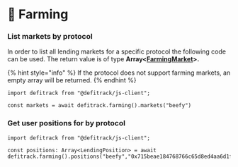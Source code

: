 # 🐄 Farming

### List markets by protocol

In order to list all lending markets for a specific protocol the following code can be used. The return value is of type **Array<**[**FarmingMarket**](domain/farmingmarket.md)**>.**&#x20;

{% hint style="info" %}
If the protocol does not support farming markets, an empty array will be returned.
{% endhint %}

```
import defitrack from "@defitrack/js-client";

const markets = await defitrack.farming().markets("beefy")
```

### Get user positions for by protocol

```
import defitrack from "@defitrack/js-client";

const positions: Array<LendingPosition> = await defitrack.farming().positions("beefy","0x715beae184768766c65d8ed4aa6d1f6893efb542");
```

